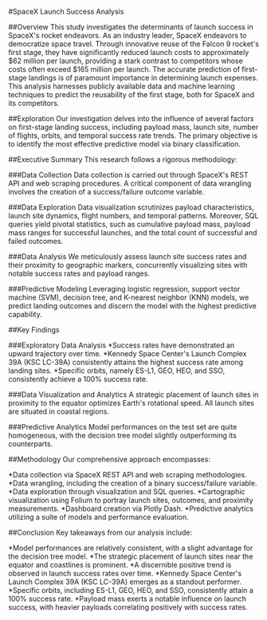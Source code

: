 #SpaceX Launch Success Analysis

##Overview
This study investigates the determinants of launch success in SpaceX's rocket endeavors. As an industry leader, SpaceX endeavors to democratize space travel. Through innovative reuse of the Falcon 9 rocket's first stage, they have significantly reduced launch costs to approximately $62 million per launch, providing a stark contrast to competitors whose costs often exceed $165 million per launch. The accurate prediction of first-stage landings is of paramount importance in determining launch expenses. This analysis harnesses publicly available data and machine learning techniques to predict the reusability of the first stage, both for SpaceX and its competitors.

##Exploration
Our investigation delves into the influence of several factors on first-stage landing success, including payload mass, launch site, number of flights, orbits, and temporal success rate trends. The primary objective is to identify the most effective predictive model via binary classification.

##Executive Summary
This research follows a rigorous methodology:

###Data Collection
Data collection is carried out through SpaceX's REST API and web scraping procedures. A critical component of data wrangling involves the creation of a success/failure outcome variable.

###Data Exploration
Data visualization scrutinizes payload characteristics, launch site dynamics, flight numbers, and temporal patterns. Moreover, SQL queries yield pivotal statistics, such as cumulative payload mass, payload mass ranges for successful launches, and the total count of successful and failed outcomes.

###Data Analysis
We meticulously assess launch site success rates and their proximity to geographic markers, concurrently visualizing sites with notable success rates and payload ranges.

###Predictive Modeling
Leveraging logistic regression, support vector machine (SVM), decision tree, and K-nearest neighbor (KNN) models, we predict landing outcomes and discern the model with the highest predictive capability.

##Key Findings

###Exploratory Data Analysis
*Success rates have demonstrated an upward trajectory over time.
*Kennedy Space Center's Launch Complex 39A (KSC LC-39A) consistently attains the highest success rate among landing sites.
*Specific orbits, namely ES-L1, GEO, HEO, and SSO, consistently achieve a 100% success rate.

###Data Visualization and Analytics
A strategic placement of launch sites in proximity to the equator optimizes Earth's rotational speed.
All launch sites are situated in coastal regions.

###Predictive Analytics
Model performances on the test set are quite homogeneous, with the decision tree model slightly outperforming its counterparts.

##Methodology
Our comprehensive approach encompasses:

*Data collection via SpaceX REST API and web scraping methodologies.
*Data wrangling, including the creation of a binary success/failure variable.
*Data exploration through visualization and SQL queries.
*Cartographic visualization using Folium to portray launch sites, outcomes, and proximity measurements.
*Dashboard creation via Plotly Dash.
*Predictive analytics utilizing a suite of models and performance evaluation.

##Conclusion
Key takeaways from our analysis include:

*Model performances are relatively consistent, with a slight advantage for the decision tree model.
*The strategic placement of launch sites near the equator and coastlines is prominent.
*A discernible positive trend is observed in launch success rates over time.
*Kennedy Space Center's Launch Complex 39A (KSC LC-39A) emerges as a standout performer.
*Specific orbits, including ES-L1, GEO, HEO, and SSO, consistently attain a 100% success rate.
*Payload mass exerts a notable influence on launch success, with heavier payloads correlating positively with success rates.
